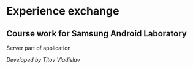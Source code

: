 # Experience exchange
## Course work for Samsung Android Laboratory

Server part of application

_Developed by Titov Vladislav_